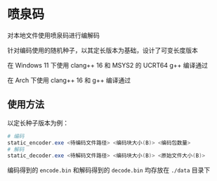 # 喷泉码

对本地文件使用喷泉码进行编解码

针对编码使用的随机种子，以其定长版本为基础，设计了可变长度版本

在 Windows 11 下使用 clang++ 16 和 MSYS2 的 UCRT64 g++ 编译通过

在 Arch 下使用 clang++ 16 和 g++ 编译通过

## 使用方法

以定长种子版本为例：

```powershell
# 编码
static_encoder.exe <待编码文件路径> <编码块大小(B)> <编码包数量>
# 解码
static_decoder.exe <待解码文件路径> <编码块大小(B)> <原始文件大小(B)>
```

编码得到的 `encode.bin` 和解码得到的 `decode.bin` 均存放在 `./data` 目录下

